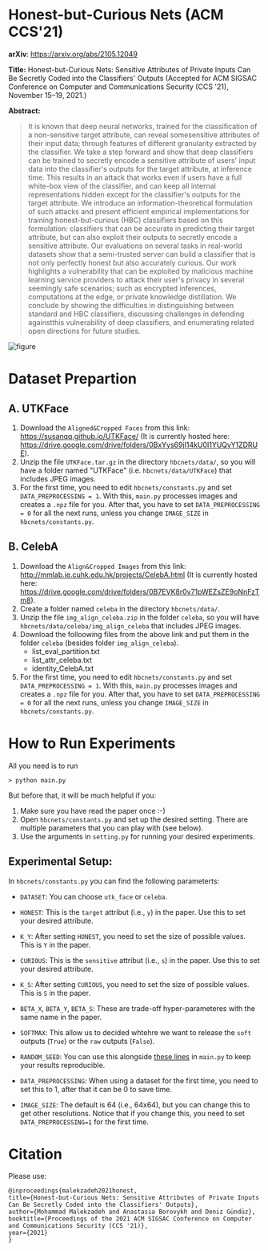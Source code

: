 # Honest-but-Curious Nets (ACM CCS'21)
**arXiv**: https://arxiv.org/abs/2105.12049

**Title:**
Honest-but-Curious Nets: Sensitive Attributes of Private Inputs Can Be Secretly Coded into the Classifiers' Outputs
(Accepted for ACM SIGSAC Conference on Computer and Communications Security (CCS '21), November 15–19, 2021.)

**Abstract:**

> It is known that deep neural networks, trained for the classification of a non-sensitive target attribute, can reveal somesensitive attributes of their input data; through features of different granularity extracted by the classifier. We take a step forward and show that deep classifiers can be trained to secretly encode a sensitive attribute of users' input data into the classifier's outputs for the target attribute, at inference time. This results in an attack that works even if users have a full white-box view of the classifier, and can keep all internal representations hidden except for the classifier's outputs for the target attribute. We introduce an information-theoretical formulation of such attacks and present efficient empirical implementations for training honest-but-curious (HBC) classifiers based on this formulation: classifiers that can be accurate in predicting their target attribute, but can also exploit their outputs to secretly encode a sensitive attribute. Our evaluations on several tasks in real-world datasets show that a semi-trusted server can build a classifier that is not only perfectly honest but also accurately curious. Our work highlights a vulnerability that can be exploited by malicious machine learning service providers to attack their user's privacy in several seemingly safe scenarios; such as encrypted inferences, computations at the edge, or private knowledge distillation. We conclude by showing the difficulties in distinguishing between standard and HBC classifiers, discussing challenges in defending againstthis vulnerability of deep classifiers, and enumerating related open directions for future studies.

![figure](https://github.com/mmalekzadeh/honest-but-curious-nets/blob/main/figure.jpg?raw=true)


# Dataset Prepartion
## A. UTKFace
1. Download the `Aligned&Cropped Faces` from this link: https://susanqq.github.io/UTKFace/  (It is currently hosted here: https://drive.google.com/drive/folders/0BxYys69jI14kU0I1YUQyY1ZDRUE).
2. Unzip the file `UTKFace.tar.gz` in the directory `hbcnets/data/`, so you will have a folder named "UTKFace" (i.e. `hbcnets/data/UTKFace`) that includes JPEG images.
3. For the first time, you need to edit `hbcnets/constants.py` and set `DATA_PREPROCESSING = 1`. With this, `main.py` processes images and creates a `.npz` file for you. After that, you have to set `DATA_PREPROCESSING = 0` for all the next runs, unless you change `IMAGE_SIZE` in `hbcnets/constants.py`.

## B. CelebA
1. Download the `Align&Cropped Images` from this link: http://mmlab.ie.cuhk.edu.hk/projects/CelebA.html  (It is currently hosted here: https://drive.google.com/drive/folders/0B7EVK8r0v71pWEZsZE9oNnFzTm8).
2. Create a folder named `celeba` in the directory `hbcnets/data/`.
3. Unzip the file `img_align_celeba.zip` in the folder `celeba`, so you will have `hbcnets/data/celeba/img_align_celeba` that includes JPEG images.
4. Download the folloowing files from the above link and put them in the folder `celeba` (besides folder `img_align_celeba`).
   - list_eval_partition.txt
   - list_attr_celeba.txt
   - identity_CelebA.txt
5. For the first time, you need to edit `hbcnets/constants.py` and set `DATA_PREPROCESSING = 1`. With this, `main.py` processes images and creates a `.npz` file for you. After that, you have to set `DATA_PREPROCESSING = 0` for all the next runs, unless you change `IMAGE_SIZE` in `hbcnets/constants.py`.

# How to Run Experiments

All you need is to run
```
> python main.py 
```
But before that, it will be much helpful if you:
1. Make sure you have read the paper once :-)
2. Open `hbcnets/constants.py` and set up the desired setting. There are multiple parameters that you can play with (see below).
3. Use the arguments in `setting.py` for running your desired experiments.

## Experimental Setup:
In `hbcnets/constants.py` you can find the following parameterts:

- `DATASET`: You can choose `utk_face` or `celeba`.
- `HONEST`: This is the `target` attribut (i.e., `y`) in the paper. Use this to set your desired attribute.
- `K_Y`: After setting `HONEST`, you need to set the size of possible values. This is `Y` in the paper.
- `CURIOUS`: This is the `sensitive` attribut (i.e., `s`) in the paper. Use this to set your desired attribute.
- `K_S`: After setting `CURIOUS`, you need to set the size of possible values. This is `S` in the paper.
- `BETA_X`, `BETA_Y`, `BETA_S`: These are trade-off hyper-parameteres with the same name in the paper.
- `SOFTMAX`: This allow us to decided whtehre we want to release the `soft` outputs (`True`) or the `raw` outputs (`False`).

- `RANDOM_SEED`: You can use this alongside [these lines](https://github.com/mmalekzadeh/honest-but-curious-nets/blob/fcc023098dd894509677a4997fa9db53f7f08ef0/main.py#L12)  in `main.py` to keep your results reproducible. 
- `DATA_PREPROCESSING`: When using a dataset for the first time, you need to set this to 1, after that it can be 0 to save time.
- `IMAGE_SIZE`: The default is 64 (i.e., 64x64), but you can change this to get other resolutions. Notice that if you change this, you need to set `DATA_PREPROCESSING=1` for the first time.

# Citation
Please use:
```
@inproceedings{malekzadeh2021honest,
title={Honest-but-Curious Nets: Sensitive Attributes of Private Inputs Can Be Secretly Coded into the Classifiers' Outputs},
author={Mohammad Malekzadeh and Anastasia Borovykh and Deniz Gündüz},  
booktitle={Proceedings of the 2021 ACM SIGSAC Conference on Computer and Communications Security (CCS '21)},
year={2021}
}
```

